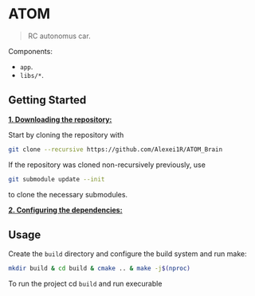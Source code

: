 # ATOM

> RC autonomus car.

Components:

- `app`.
- `libs/*`.


## Getting Started
<ins>**1. Downloading the repository:**</ins>

Start by cloning the repository with 

```bash
git clone --recursive https://github.com/Alexei1R/ATOM_Brain
```


If the repository was cloned non-recursively previously, use 
```bash
git submodule update --init
```
to clone the necessary submodules.

<ins>**2. Configuring the dependencies:**</ins>

## Usage

Create the `build` directory and configure the build system and run make:

```bash
mkdir build & cd build & cmake .. & make -j$(nproc)
```

To run the project cd `build` and run execurable

